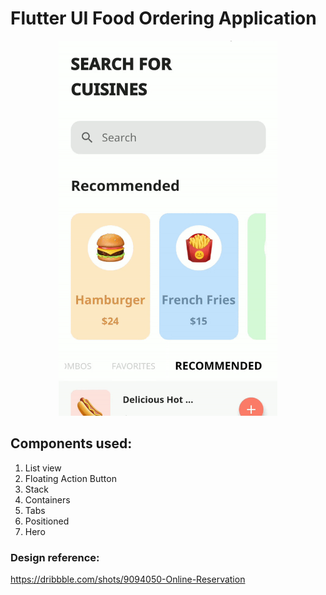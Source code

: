 # Flutter UI Food Ordering Application

<p align="center"> 
<img width="350" height="600" src="https://raw.githubusercontent.com/Dhruvpolaris/flutter_ui_food_ordering/master/Final_Output.gif">
</p>

## Components used:
1. List view
2. Floating Action Button
3. Stack
4. Containers
5. Tabs
6. Positioned 
7. Hero

### Design reference:
https://dribbble.com/shots/9094050-Online-Reservation
